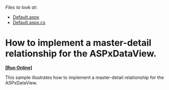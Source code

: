 <!-- default file list -->
*Files to look at*:

* [Default.aspx](./CS/MDDataViewCS/Default.aspx)
* [Default.aspx.cs](./CS/MDDataViewCS/Default.aspx.cs)
<!-- default file list end -->
# How to implement a master-detail relationship for the ASPxDataView.
<!-- run online -->
**[[Run Online]](https://codecentral.devexpress.com/e1039/)**
<!-- run online end -->


<p>This sample illustrates how to implement a master-detail relationship for the ASPxDataView.</p>

<br/>


